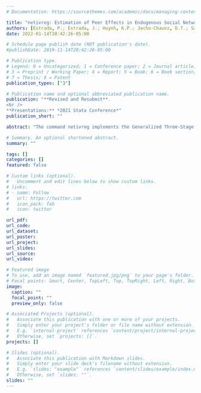 ```yaml
---
# Documentation: https://sourcethemes.com/academic/docs/managing-content/

title: "netivreg: Estimation of Peer Effects in Endogenous Social Networks"
authors: [Estrada, P.; Estrada, J.; Huynh, K.P.; Jacho-Chavez, D.T.; Sanchez-Aragon, L]
date: 2022-01-14T20:42:26-05:00

# Schedule page publish date (NOT publication's date).
#publishDate: 2019-11-14T20:42:26-05:00

# Publication type.
# Legend: 0 = Uncategorized; 1 = Conference paper; 2 = Journal article;
# 3 = Preprint / Working Paper; 4 = Report; 5 = Book; 6 = Book section;
# 7 = Thesis; 8 = Patent
publication_types: ["3"]

# Publication name and optional abbreviated publication name.
publication: "**Revised and Resubmit**. 
<br />
**Presentations:** *2021 Stata Conference*"
publication_short: ""

abstract: "The command netivreg implements the Generalized Three-Stage Least Squares (G3SLS) estimator developed in Estrada et al. (2020), On the Identification and Estimation of Endogenous Peer Effects in Multiplex Networks) and the Generalized Method of Moments (GMM) estimator in Chan et al. (2022), On the Estimation of Social Effects with Observational Network Data and Random Assignment) for the endogenous linear-in-means model. The two procedures utilize full observability of a two-layered multiplex network data structure using Stata's 16 new multi frames capabilities and Python integration. Applications of the command include simulated data and five years' worth of data on peer-reviewed articles published in top general interest journals in Economics."

# Summary. An optional shortened abstract.
summary: ""

tags: []
categories: []
featured: false

# Custom links (optional).
#   Uncomment and edit lines below to show custom links.
# links:
# - name: Follow
#   url: https://twitter.com
#   icon_pack: fab
#   icon: twitter

url_pdf: 
url_code:
url_dataset:
url_poster:
url_project:
url_slides:
url_source:
url_video:

# Featured image
# To use, add an image named `featured.jpg/png` to your page's folder. 
# Focal points: Smart, Center, TopLeft, Top, TopRight, Left, Right, BottomLeft, Bottom, BottomRight.
image:
  caption: ""
  focal_point: ""
  preview_only: false

# Associated Projects (optional).
#   Associate this publication with one or more of your projects.
#   Simply enter your project's folder or file name without extension.
#   E.g. `internal-project` references `content/project/internal-project/index.md`.
#   Otherwise, set `projects: []`.
projects: []

# Slides (optional).
#   Associate this publication with Markdown slides.
#   Simply enter your slide deck's filename without extension.
#   E.g. `slides: "example"` references `content/slides/example/index.md`.
#   Otherwise, set `slides: ""`.
slides: ""
---
```

